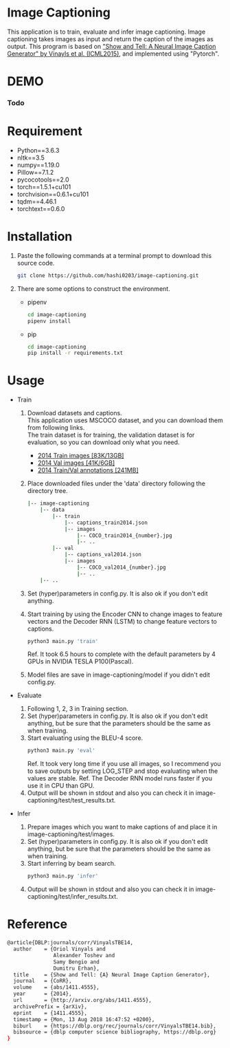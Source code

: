 # Image Captioning

This application is to train, evaluate and infer image captioning.
Image captioning takes images as input and return the caption of the images as output.
This program is based on ["Show and Tell: A Neural Image Caption Generator" by Vinayls et al. (ICML2015)](https://www.cv-foundation.org/openaccess/content_cvpr_2015/papers/Vinyals_Show_and_Tell_2015_CVPR_paper.pdf), and implemented using "Pytorch".

# DEMO

### Todo

# Requirement

 - Python==3.6.3
 - nltk==3.5
 - numpy==1.19.0
 - Pillow==7.1.2
 - pycocotools==2.0
 - torch==1.5.1+cu101
 - torchvision==0.6.1+cu101
 - tqdm==4.46.1
 - torchtext==0.6.0

# Installation

1. Paste the following commands at a terminal prompt to download this source code.

	```bash
	git clone https://github.com/hashi0203/image-captioning.git
	```
2. There are some options to construct the environment.
	 - pipenv
		```bash
		cd image-captioning
		pipenv install
		```
	 - pip
		```bash
		cd image-captioning
		pip install -r requirements.txt
		```

# Usage

 - Train
	 1. Download datasets and captions.  
		This application uses MSCOCO dataset, and you can download them from following links.  
		The train dataset is for training, the validation dataset is for evaluation, so you can download only what you need.
 
		- [2014 Train images [83K/13GB]](http://images.cocodataset.org/zips/train2014.zip)  
		- [2014 Val images [41K/6GB]](http://images.cocodataset.org/zips/val2014.zip)
		- [2014 Train/Val annotations [241MB]](http://images.cocodataset.org/annotations/annotations_trainval2014.zip)

	2. Place downloaded files under the 'data' directory following the directory tree.
		```bash
		|-- image-captioning
		    |-- data
			    |-- train
				    |-- captions_train2014.json
				    |-- images
					    |-- COCO_train2014_{number}.jpg
					    |-- ..
				|-- val
					|-- captions_val2014.json
				    |-- images
					    |-- COCO_val2014_{number}.jpg
					    |-- ..
		    |-- ..
		``` 

	 3. Set (hyper)parameters in config.py.
		It is also ok if you don't edit anything.

	4. Start training by using the Encoder CNN to change images to feature vectors and the Decoder RNN (LSTM) to change feature vectors to captions.
		```bash
		python3 main.py 'train'
		```
		Ref. It took 6.5 hours to complete with the default parameters by 4 GPUs in NVIDIA TESLA P100(Pascal). 

	5. Model files are save in image-captioning/model if you didn't edit config.py.

- Evaluate
	1. Following 1, 2, 3 in Training section.
	2. Set (hyper)parameters in config.py.
		It is also ok if you don't edit anything, but be sure that the parameters should be the same as when training.
	3. Start evaluating using the BLEU-4 score.
		```bash
		python3 main.py 'eval'
		```
		Ref. It took very long time if you use all images, so I recommend you to save outputs by setting LOG_STEP and stop evaluating when the values are stable. 
		Ref. The Decoder RNN model runs faster if you use it in CPU than GPU.
	4. Output will be shown in stdout and also you can check it in image-captioning/test/test_results.txt.

- Infer
	1. Prepare images which you want to make captions of and place it in image-captioning/test/images.
	2. Set (hyper)parameters in config.py.
		It is also ok if you don't edit anything, but be sure that the parameters should be the same as when training.
	3. Start inferring by beam search.
		```bash
		python3 main.py 'infer'
		```
	4. Output will be shown in stdout and also you can check it in image-captioning/test/infer_results.txt.

# Reference
```bash
@article{DBLP:journals/corr/VinyalsTBE14,
  author    = {Oriol Vinyals and
               Alexander Toshev and
               Samy Bengio and
               Dumitru Erhan},
  title     = {Show and Tell: {A} Neural Image Caption Generator},
  journal   = {CoRR},
  volume    = {abs/1411.4555},
  year      = {2014},
  url       = {http://arxiv.org/abs/1411.4555},
  archivePrefix = {arXiv},
  eprint    = {1411.4555},
  timestamp = {Mon, 13 Aug 2018 16:47:52 +0200},
  biburl    = {https://dblp.org/rec/journals/corr/VinyalsTBE14.bib},
  bibsource = {dblp computer science bibliography, https://dblp.org}
}
```
